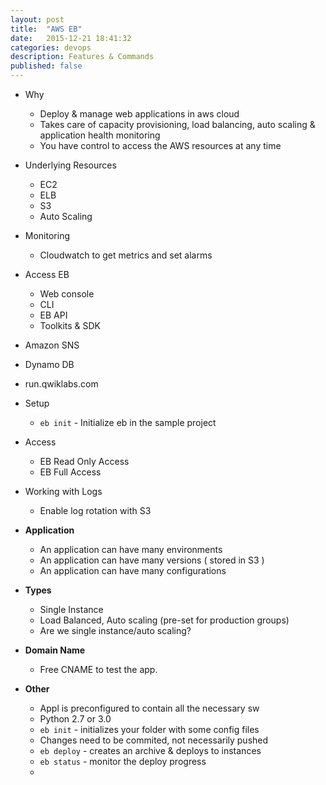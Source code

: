 ```yaml
---
layout: post
title:  "AWS EB"
date:   2015-12-21 18:41:32
categories: devops
description: Features & Commands
published: false
---
```


* Why
  * Deploy & manage web applications in aws cloud
  * Takes care of capacity provisioning, load balancing, auto scaling & application health monitoring
  * You have control to access the AWS resources at any time

* Underlying Resources
  * EC2
  * ELB
  * S3
  * Auto Scaling

* Monitoring
  * Cloudwatch to get metrics and set alarms

* Access EB
  * Web console
  * CLI
  * EB API
  * Toolkits & SDK

* Amazon SNS
* Dynamo DB

* run.qwiklabs.com

* Setup
  * `eb init` - Initialize eb in the sample project

* Access
  * EB Read Only Access
  * EB Full Access

* Working with Logs
  * Enable log rotation with S3

* __Application__
  * An application can have many environments
  * An application can have many versions ( stored in S3 )
  * An application can have many configurations

* __Types__
  * Single Instance
  * Load Balanced, Auto scaling (pre-set for production groups)
  * Are we single instance/auto scaling?

* __Domain Name__
  * Free CNAME to test the app.

* __Other__
  * Appl is preconfigured to contain all the necessary sw
  * Python 2.7 or 3.0
  * `eb init` - initializes your folder with some config files
  * Changes need to be commited, not necessarily pushed
  * `eb deploy` - creates an archive & deploys to instances
  * `eb status` - monitor the deploy progress
  * 